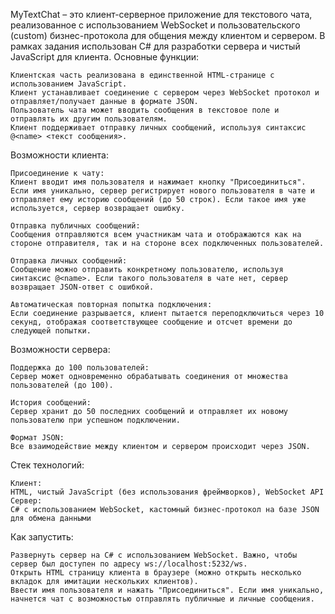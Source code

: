 MyTextChat – это клиент-серверное приложение для текстового чата, реализованное с использованием WebSocket и пользовательского (custom) бизнес-протокола для общения между клиентом и сервером. В рамках задания использован C# для разработки сервера и чистый JavaScript для клиента.
Основные функции:

    Клиентская часть реализована в единственной HTML-странице с использованием JavaScript.
    Клиент устанавливает соединение с сервером через WebSocket протокол и отправляет/получает данные в формате JSON.
    Пользователь чата может вводить сообщения в текстовое поле и отправлять их другим пользователям.
    Клиент поддерживает отправку личных сообщений, используя синтаксис @<name> <текст сообщения>.

Возможности клиента:

    Присоединение к чату:
    Клиент вводит имя пользователя и нажимает кнопку "Присоединиться". Если имя уникально, сервер регистрирует нового пользователя в чате и отправляет ему историю сообщений (до 50 строк). Если такое имя уже используется, сервер возвращает ошибку.

    Отправка публичных сообщений:
    Сообщения отправляются всем участникам чата и отображаются как на стороне отправителя, так и на стороне всех подключенных пользователей.

    Отправка личных сообщений:
    Сообщение можно отправить конкретному пользователю, используя синтаксис @<name>. Если такого пользователя в чате нет, сервер возвращает JSON-ответ с ошибкой.

    Автоматическая повторная попытка подключения:
    Если соединение разрывается, клиент пытается переподключиться через 10 секунд, отображая соответствующее сообщение и отсчет времени до следующей попытки.

Возможности сервера:

    Поддержка до 100 пользователей:
    Сервер может одновременно обрабатывать соединения от множества пользователей (до 100).

    История сообщений:
    Сервер хранит до 50 последних сообщений и отправляет их новому пользователю при успешном подключении.

    Формат JSON:
    Все взаимодействие между клиентом и сервером происходит через JSON.
       

Стек технологий:

    Клиент:
    HTML, чистый JavaScript (без использования фреймворков), WebSocket API
    Сервер:
    C# с использованием WebSocket, кастомный бизнес-протокол на базе JSON для обмена данными

Как запустить:

    Развернуть сервер на C# с использованием WebSocket. Важно, чтобы сервер был доступен по адресу ws://localhost:5232/ws.
    Открыть HTML страницу клиента в браузере (можно открыть несколько вкладок для имитации нескольких клиентов).
    Ввести имя пользователя и нажать "Присоединиться". Если имя уникально, начнется чат с возможностью отправлять публичные и личные сообщения.

